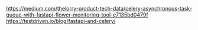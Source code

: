 https://medium.com/thelorry-product-tech-data/celery-asynchronous-task-queue-with-fastapi-flower-monitoring-tool-e7135bd0479f
https://testdriven.io/blog/fastapi-and-celery/
